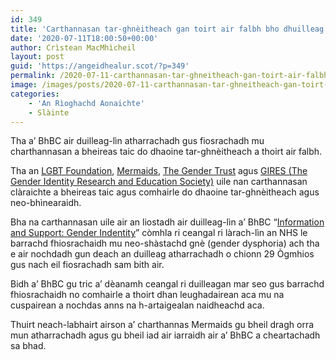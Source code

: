 ```yaml
---
id: 349
title: 'Carthannasan tar-ghnèitheach gan toirt air falbh bho dhuilleag taic a’ BhBC'
date: '2020-07-11T18:00:50+00:00'
author: Crìstean MacMhìcheil
layout: post
guid: 'https://angeidhealur.scot/?p=349'
permalink: /2020-07-11-carthannasan-tar-ghneitheach-gan-toirt-air-falbh-bho-dhuilleag-taic-a-bhbc/
image: /images/posts/2020-07-11-carthannasan-tar-ghneitheach-gan-toirt-air-falbh-bho-dhuilleag-taic-a-bhbc.webp
categories:
    - 'An Rìoghachd Aonaichte'
    - Slàinte
---
```


Tha a’ BhBC air duilleag-lìn atharrachadh gus fiosrachadh mu charthannasan a bheireas taic do dhaoine tar-ghnèitheach a thoirt air falbh.

Tha an [LGBT Foundation](https://lgbt.foundation), [Mermaids](https://mermaidsuk.org.uk), [The Gender Trust](http://www.gendertrust.org.uk) agus [GIRES (The Gender Identity Research and Education Society)](https://www.gires.org.uk) uile nan carthannasan clàraichte a bheireas taic agus comhairle do dhaoine tar-ghnèitheach agus neo-bhìnearaidh.

Bha na carthannasan uile air an liostadh air duilleag-lìn a’ BhBC “[Information and Support: Gender Indentity](https://www.bbc.co.uk/programmes/articles/5zvRZW3yRHjqczdwd0gv3S0/information-and-support-gender-identity)” còmhla ri ceangal ri làrach-lìn an NHS le barrachd fhiosrachaidh mu neo-shàstachd gnè (gender dysphoria) ach tha e air nochdadh gun deach an duilleag atharrachadh o chionn 29 Ògmhios gus nach eil fiosrachadh sam bith air.

Bidh a’ BhBC gu tric a’ dèanamh ceangal ri duilleagan mar seo gus barrachd fhiosrachaidh no comhairle a thoirt dhan leughadairean aca mu na cuspairean a nochdas anns na h-artaigealan naidheachd aca.

Thuirt neach-labhairt airson a’ charthannas Mermaids gu bheil dragh orra mun atharrachadh agus gu bheil iad air iarraidh air a’ BhBC a cheartachadh sa bhad.
